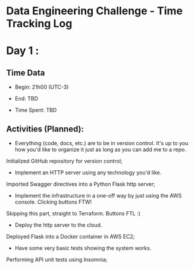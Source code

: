 # Data Engineering Challenge - Time Tracking Log

# Day 1 :

## Time Data

* Begin: 21h00 (UTC-3)

* End: TBD

* Time Spent: TBD

## Activities (Planned):

- Everything (code, docs, etc.) are to be in version control. It's up to you
  how you'd like to organize it just as long as you can add me to a repo.

Initialized GitHub repository for version control;

- Implement an HTTP server using any technology you'd like.

Imported Swagger directives into a Python Flask http server;

- Implement the infrastructure in a one-off way by just using the
  AWS console. Clicking buttons FTW!

Skipping this part, straight to Terraform. Buttons FTL :)

- Deploy the http server to the cloud.

Deployed Flask into a Docker container in AWS EC2;

- Have some very basic tests showing the system works.

Performing API unit tests using Insomnia;
